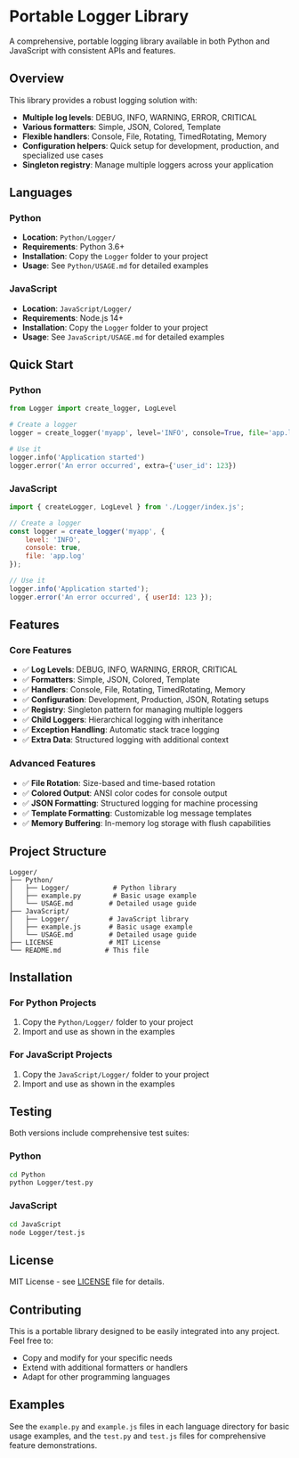 # Portable Logger Library

A comprehensive, portable logging library available in both Python and JavaScript with consistent APIs and features.

## Overview

This library provides a robust logging solution with:
- **Multiple log levels**: DEBUG, INFO, WARNING, ERROR, CRITICAL
- **Various formatters**: Simple, JSON, Colored, Template
- **Flexible handlers**: Console, File, Rotating, TimedRotating, Memory
- **Configuration helpers**: Quick setup for development, production, and specialized use cases
- **Singleton registry**: Manage multiple loggers across your application

## Languages

### Python
- **Location**: `Python/Logger/`
- **Requirements**: Python 3.6+
- **Installation**: Copy the `Logger` folder to your project
- **Usage**: See `Python/USAGE.md` for detailed examples

### JavaScript
- **Location**: `JavaScript/Logger/`
- **Requirements**: Node.js 14+
- **Installation**: Copy the `Logger` folder to your project
- **Usage**: See `JavaScript/USAGE.md` for detailed examples

## Quick Start

### Python
```python
from Logger import create_logger, LogLevel

# Create a logger
logger = create_logger('myapp', level='INFO', console=True, file='app.log')

# Use it
logger.info('Application started')
logger.error('An error occurred', extra={'user_id': 123})
```

### JavaScript
```javascript
import { createLogger, LogLevel } from './Logger/index.js';

// Create a logger
const logger = create_logger('myapp', {
    level: 'INFO',
    console: true,
    file: 'app.log'
});

// Use it
logger.info('Application started');
logger.error('An error occurred', { userId: 123 });
```

## Features

### Core Features
- ✅ **Log Levels**: DEBUG, INFO, WARNING, ERROR, CRITICAL
- ✅ **Formatters**: Simple, JSON, Colored, Template
- ✅ **Handlers**: Console, File, Rotating, TimedRotating, Memory
- ✅ **Configuration**: Development, Production, JSON, Rotating setups
- ✅ **Registry**: Singleton pattern for managing multiple loggers
- ✅ **Child Loggers**: Hierarchical logging with inheritance
- ✅ **Exception Handling**: Automatic stack trace logging
- ✅ **Extra Data**: Structured logging with additional context

### Advanced Features
- ✅ **File Rotation**: Size-based and time-based rotation
- ✅ **Colored Output**: ANSI color codes for console output
- ✅ **JSON Formatting**: Structured logging for machine processing
- ✅ **Template Formatting**: Customizable log message templates
- ✅ **Memory Buffering**: In-memory log storage with flush capabilities

## Project Structure

```
Logger/
├── Python/
│   ├── Logger/           # Python library
│   ├── example.py        # Basic usage example
│   └── USAGE.md         # Detailed usage guide
├── JavaScript/
│   ├── Logger/          # JavaScript library
│   ├── example.js       # Basic usage example
│   └── USAGE.md         # Detailed usage guide
├── LICENSE              # MIT License
└── README.md           # This file
```

## Installation

### For Python Projects
1. Copy the `Python/Logger/` folder to your project
2. Import and use as shown in the examples

### For JavaScript Projects
1. Copy the `JavaScript/Logger/` folder to your project
2. Import and use as shown in the examples

## Testing

Both versions include comprehensive test suites:

### Python
```bash
cd Python
python Logger/test.py
```

### JavaScript
```bash
cd JavaScript
node Logger/test.js
```

## License

MIT License - see [LICENSE](LICENSE) file for details.

## Contributing

This is a portable library designed to be easily integrated into any project. Feel free to:
- Copy and modify for your specific needs
- Extend with additional formatters or handlers
- Adapt for other programming languages

## Examples

See the `example.py` and `example.js` files in each language directory for basic usage examples, and the `test.py` and `test.js` files for comprehensive feature demonstrations. 